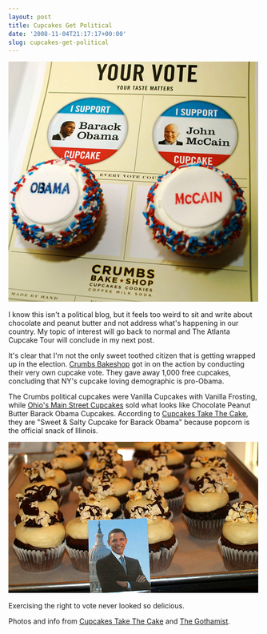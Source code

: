```yaml
---
layout: post
title: Cupcakes Get Political
date: '2008-11-04T21:17:17+00:00'
slug: cupcakes-get-political
---
```

<a href="http://gothamist.com/2008/11/04/obama_beating_out_mccain_in_cupcake.php"><img src='/images/uploads/2008/11/crumbs_vote.jpg' alt='Crumbs Voting' /></a>

I know this isn't a political blog, but it feels too weird to sit and write about chocolate and peanut butter and not address what's happening in our country. My topic of interest will go back to normal and The Atlanta Cupcake Tour will conclude in my next post. 

It's clear that I'm not the only sweet toothed citizen that is getting wrapped up in the election. <a href="http://crumbs.com/">Crumbs Bakeshop</a> got in on the action by conducting their very own cupcake vote. They gave away 1,000 free cupcakes, concluding that NY's cupcake loving demographic is pro-Obama.

The Crumbs political cupcakes were Vanilla Cupcakes with Vanilla Frosting, while <a href="http://www.mainstreetcupcakes.com/">Ohio's Main Street Cupcakes</a> sold what looks like Chocolate Peanut Butter Barack Obama Cupcakes. According to <a href="http://cupcakestakethecake.blogspot.com/2008/11/palin-mccain-obama-and-biden-candidate.html">Cupcakes Take The Cake</a>, they are "Sweet & Salty Cupcake for Barack Obama" because popcorn is the official snack of Illinois. 

<a href="http://www.flickr.com/photos/rkbcupcakes/3002998308/"><img src='/images/uploads/2008/11/ohio_main_street.jpg' alt='Ohio Main Street Cupcakes' /></a>

Exercising the right to vote never looked so delicious.

Photos and info from <a href="http://cupcakestakethecake.blogspot.com/2008/11/palin-mccain-obama-and-biden-candidate.html">Cupcakes Take The Cake</a> and <a href="http://gothamist.com/2008/11/04/obama_beating_out_mccain_in_cupcake.php">The Gothamist</a>.
